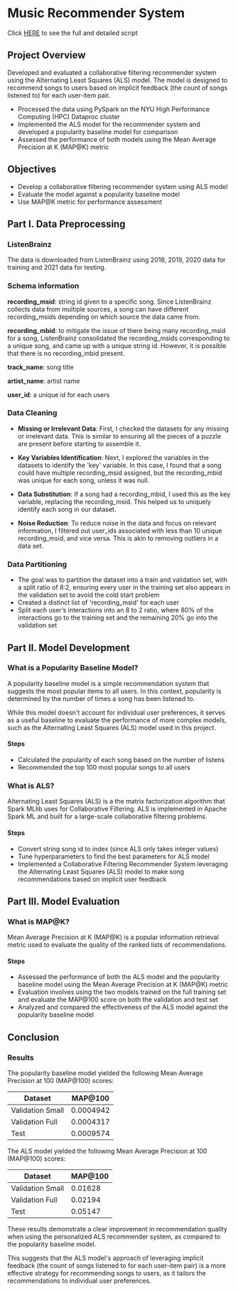 # Music Recommender System

Click [HERE](https://github.com/choijin/Music_Recommender_System) to see the full and detailed script

## Project Overview
Developed and evaluated a collaborative filtering recommender system using the Alternating Least Squares (ALS) model. The model is designed to recommend songs to users based on implicit feedback (the count of songs listened to) for each user-item pair.

* Processed the data using PySpark on the NYU High Performance Computing (HPC) Dataproc cluster
* Implemented the ALS model for the recommender system and developed a popularity baseline model for comparison
* Assessed the performance of both models using the Mean Average Precision at K (MAP@K) metric

## Objectives
* Develop a collaborative filtering recommender system using ALS model
* Evaluate the model against a popularity baseline model
* Use MAP@K metric for performance assessment

## Part I. Data Preprocessing
### ListenBrainz
The data is downloaded from ListenBrainz using 2018, 2019, 2020 data for training and 2021 data for testing. 

### Schema information
**recording_msid**: string id given to a specific song. Since ListenBrainz collects data from multiple sources, a song can have different      recording_msids depending on which source the data came from.

**recording_mbid**: to mitigate the issue of there being many recording_msid for a song, ListenBrainz consolidated the recording_msids corresponding to a unique song, and came up with a unique string id. However, it is possible that there is no recording_mbid present.

**track_name**: song title

**artist_name**: artist name

**user_id**: a unique id for each users

### Data Cleaning
* **Missing or Irrelevant Data**: First, I checked the datasets for any missing or irrelevant data. This is similar to ensuring all the pieces of a puzzle are present before starting to assemble it.

* **Key Variables Identification**: Next, I explored the variables in the datasets to identify the 'key' variable. In this case, I found that a song could have multiple recording_msid assigned, but the recording_mbid was unique for each song, unless it was null.

* **Data Substitution**: If a song had a recording_mbid, I used this as the key variable, replacing the recording_msid. This helped us to uniquely identify each song in our dataset.

* **Noise Reduction**: To reduce noise in the data and focus on relevant information, I filtered out user_ids associated with less than 10 unique recording_msid, and vice versa. This is akin to removing outliers in a data set.

### Data Partitioning
* The goal was to partition the dataset into a train and validation set, with a split ratio of 8:2, ensuring every user in the training set also appears in the validation set to avoid the cold start problem
* Created a distinct list of 'recording_msid' for each user
* Split each user’s interactions into an 8 to 2 ratio, where 80% of the interactions go to the training set and the remaining 20% go into the validation set

## Part II. Model Development
### What is a Popularity Baseline Model?
A popularity baseline model is a simple recommendation system that suggests the most popular items to all users. In this context, popularity is determined by the number of times a song has been listened to.

While this model doesn't account for individual user preferences, it serves as a useful baseline to evaluate the performance of more complex models, such as the Alternating Least Squares (ALS) model used in this project.

#### Steps
* Calculated the popularity of each song based on the number of listens
* Recommended the top 100 most popular songs to all users 

### What is ALS?
Alternating Least Squares (ALS) is a the matrix factorization algorithm that Spark MLlib uses for Collaborative Filtering. ALS is implemented in Apache Spark ML and built for a large-scale collaborative filtering problems.

#### Steps
* Convert string song id to index (since ALS only takes integer values)
* Tune hyperparameters to find the best parameters for ALS model
* Implemented a Collaborative Filtering Recommender System leveraging the Alternating Least Squares (ALS) model to make song recommendations based on implicit user feedback

## Part III. Model Evaluation
### What is MAP@K?
Mean Average Precision at K (MAP@K) is a popular information retrieval metric used to evaluate the quality of the ranked lists of recommendations.

#### Steps
* Assessed the performance of both the ALS model and the popularity baseline model using the Mean Average Precision at K (MAP@K) metric
* Evaluation involves using the two models trained on the full training set and evaluate the MAP@100 score on both the validation and test set
* Analyzed and compared the effectiveness of the ALS model against the popularity baseline model

## Conclusion
### Results
The popularity baseline model yielded the following Mean Average Precision at 100 (MAP@100) scores:

| Dataset          | MAP@100   |
|------------------|-----------|
| Validation Small | 0.0004942 |
| Validation Full  | 0.0004317 |
| Test             | 0.0009574 |

The ALS model yielded the following Mean Average Precision at 100 (MAP@100) scores:

| Dataset          | MAP@100 |
|------------------|---------|
| Validation Small | 0.01628 |
| Validation Full  | 0.02194 |
| Test             | 0.05147 |


These results demonstrate a clear improvement in recommendation quality when using the personalized ALS recommender system, as compared to the popularity baseline model.

This suggests that the ALS model's approach of leveraging implicit feedback (the count of songs listened to for each user-item pair) is a more effective strategy for recommending songs to users, as it tailors the recommendations to individual user preferences.
